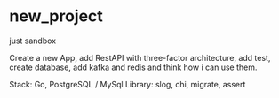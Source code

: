 # new_project
just sandbox

Create a new App, add RestAPI with three-factor architecture, add test, create database, add kafka and redis and think how i can use them.

Stack: Go, PostgreSQL / MySql
Library: slog, chi, migrate, assert